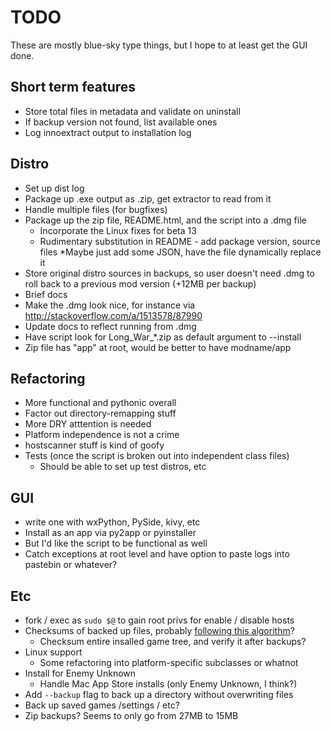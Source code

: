 # TODO

These are mostly blue-sky type things, but I hope to at least get the GUI done.

## Short term features

* Store total files in metadata and validate on uninstall
* If backup version not found, list available ones
* Log innoextract output to installation log

## Distro

* Set up dist log
* Package up .exe output as .zip, get extractor to read from it
* Handle multiple files (for bugfixes)
* Package up the zip file, README.html, and the script into a .dmg file
  * Incorporate the Linux fixes for beta 13
  * Rudimentary substitution in README - add package version, source files
    *Maybe just add some JSON, have the file dynamically replace it
* Store original distro sources in backups, so user doesn't need .dmg to roll back 
  to a previous mod version (+12MB per backup)
* Brief docs
* Make the .dmg look nice, for instance via http://stackoverflow.com/a/1513578/87990
* Update docs to reflect running from .dmg
* Have script look for Long_War_*.zip as default argument to --install
* Zip file has "app" at root, would be better to have modname/app

## Refactoring

* More functional and pythonic overall
* Factor out directory-remapping stuff
* More DRY atttention is needed
* Platform independence is not a crime
* hostscanner stuff is kind of goofy
* Tests (once the script is broken out into independent class files)
  * Should be able to set up test distros, etc

## GUI

* write one with wxPython, PySide, kivy, etc
* Install as an app via py2app or pyinstaller
* But I'd like the script to be functional as well
* Catch exceptions at root level and have option to paste logs into pastebin or whatever?

## Etc

* fork / exec as `sudo $@` to gain root privs for enable / disable hosts
* Checksums of backed up files, probably [following this algorithm](http://stackoverflow.com/a/3431835/87990)?
  * Checksum entire insalled game tree, and verify it after backups?
* Linux support
  * Some refactoring into platform-specific subclasses or whatnot
* Install for Enemy Unknown
  * Handle Mac App Store installs (only Enemy Unknown, I think?)
* Add `--backup` flag to back up a directory without overwriting files
* Back up saved games /settings / etc?
* Zip backups? Seems to only go from 27MB to 15MB
